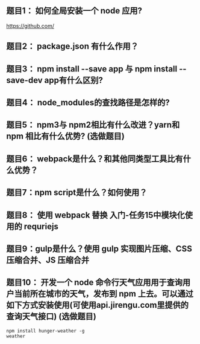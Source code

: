 ## 题目1： 如何全局安装一个 node 应用?

https://github.com/

## 题目2： package.json 有什么作用？

## 题目3： npm install --save app 与 npm install --save-dev app有什么区别?

## 题目4： node_modules的查找路径是怎样的?

## 题目5： npm3与 npm2相比有什么改进？yarn和 npm 相比有什么优势? (选做题目)

## 题目6： webpack是什么？和其他同类型工具比有什么优势？

## 题目7：npm script是什么？如何使用？

## 题目8： 使用 webpack 替换 入门-任务15中模块化使用的 requriejs

## 题目9：gulp是什么？使用 gulp 实现图片压缩、CSS 压缩合并、JS 压缩合并

## 题目10： 开发一个 node 命令行天气应用用于查询用户当前所在城市的天气，发布到 npm 上去。可以通过如下方式安装使用(可使用api.jirengu.com里提供的查询天气接口) (选做题目)
```
npm install hunger-weather -g
weather
```